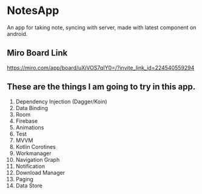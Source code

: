 # NotesApp
An app for taking note, syncing with server, made with latest component on android.

## Miro Board Link
https://miro.com/app/board/uXjVOS7qIY0=/?invite_link_id=224540559294

## These are the things I am going to try in this app.

1. Dependency Injection (Dagger/Koin)
2. Data Binding
3. Room
4. Firebase
5. Animations
6. Test
7. MVVM
8. Kotlin Corotines
9. Workmanager
10. Navigation Graph
11. Notification
12. Download Manager
13. Paging
14. Data Store
